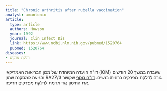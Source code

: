 ```yaml
---
title: "Chronic arthritis after rubella vaccination"
analyst: amantonio
article:
  type: article
  authors: Howson
  year: 1992
  journal: Clin Infect Dis
  link: https://www.ncbi.nlm.nih.gov/pubmed/1520764
  pubmed: 1520764
diseases:
- דלקת פרקים
---
```


דו"ח הועדה המיוחדת של מכון הבריאות האמריקאי (IOM) שעבדה במשך 20 חודשים והגיעה למסקנה שהזן RA27/3 גורם לדלקת מפרקים כרונית בנשים.
[דו"ח נוסף](https://www.ncbi.nlm.nih.gov/books/NBK234367) שקושר את החיסון נגד אדמת לדלקת מפרקים חריפה.
